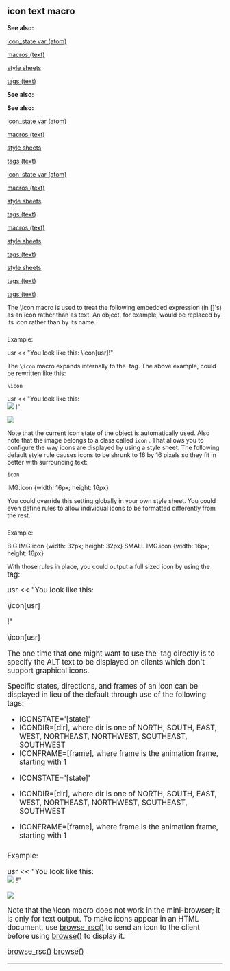 

 icon text macro
-----------------




**See also:** 


[icon\_state var (atom)](#/atom/var/icon_state) 

[macros (text)](#/DM/text/macros) 

[style sheets](#/DM/text/style) 

[tags (text)](#/DM/text/tags) 






**See also:** 

**See also:**

[icon\_state var (atom)](#/atom/var/icon_state) 

[macros (text)](#/DM/text/macros) 

[style sheets](#/DM/text/style) 

[tags (text)](#/DM/text/tags) 




[icon\_state var (atom)](#/atom/var/icon_state)

[macros (text)](#/DM/text/macros) 

[style sheets](#/DM/text/style) 

[tags (text)](#/DM/text/tags) 



[macros (text)](#/DM/text/macros)

[style sheets](#/DM/text/style) 

[tags (text)](#/DM/text/tags) 


[style sheets](#/DM/text/style)

[tags (text)](#/DM/text/tags) 

[tags (text)](#/DM/text/tags)

 The \icon macro is used to treat the following embedded
expression (in []'s) as an icon rather than as text. An object, for
example, would be replaced by its icon rather than by its name.



### 
 Example:



 usr << "You look like this: \icon[usr]!"


 The
 `\icon` 
 macro expands internally to the <IMG> tag. The
above example, could be rewritten like this:



`\icon`

 usr << "You look like this: \
 ![](\ref[usr.icon])
 !"

![](\ref[usr.icon])

 Note that the current icon state of the object is automatically used.
Also note that the image belongs to a class called
 `icon` 
 . That
allows you to configure the way icons are displayed by using a style sheet.
The following default style rule causes icons to be shrunk to 16 by 16
pixels so they fit in better with surrounding text:



`icon`

 IMG.icon {width: 16px; height: 16px}


 You could override this setting globally in your own style sheet. You
could even define rules to allow individual icons to be formatted
differently from the rest.



### 
 Example:



 BIG IMG.icon {width: 32px; height: 32px}
SMALL IMG.icon {width: 16px; height: 16px}


 With those rules in place, you could output a full sized icon by using
the <BIG> tag:




 usr << "You look like this:
 
 \icon[usr]
 
 !"


 \icon[usr]


 The one time that one might want to use the <IMG> tag directly is
to specify the ALT text to be displayed on clients which don't support
graphical icons.




 Specific states, directions, and frames of an icon can be displayed in lieu
of the default through use of the following tags:



* ICONSTATE='[state]'
* ICONDIR=[dir], where dir is one of NORTH, SOUTH, EAST, WEST, NORTHEAST, NORTHWEST, SOUTHEAST, SOUTHWEST
* ICONFRAME=[frame], where frame is the animation frame, starting with 1


- ICONSTATE='[state]'

- ICONDIR=[dir], where dir is one of NORTH, SOUTH, EAST, WEST, NORTHEAST, NORTHWEST, SOUTHEAST, SOUTHWEST

- ICONFRAME=[frame], where frame is the animation frame, starting with 1

### 
 Example:



 usr << "You look like this: \
 ![](\ref[usr.icon])
 !"

![](\ref[usr.icon])

 Note that the \icon macro does not work in the mini-browser; it is only
for text output. To make icons appear in an HTML document, use
 [browse\_rsc()](#/proc/browse_rsc) 
 to send an icon to the
client before using
 [browse()](#/proc/browse) 
 to display it.



[browse\_rsc()](#/proc/browse_rsc)
[browse()](#/proc/browse)


---


